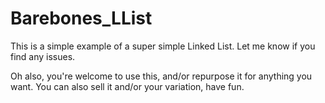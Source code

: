 # Barebones_LList
This is a simple example of a super simple Linked List.
Let me know if you find any issues.

Oh also, you're welcome to use this, and/or repurpose it for anything you want.
You can also sell it and/or your variation, have fun.
